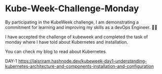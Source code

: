 # Kube-Week-Challenge-Monday
By participating in the KubeWeek challenge, I am demonstrating a commitment for learning and improving my skills as a devOps Engineer. 🚀🚀

I have accepted the challenge of kubeweek and completed the task of monday where I have told about Kubernetes and installation.

You can check my blog to read about Kubernetes.

DAY-1 https://jaisriram.hashnode.dev/kubeweek-day1-understanding-kubernetes-architecture-and-components-installation-and-configuration

